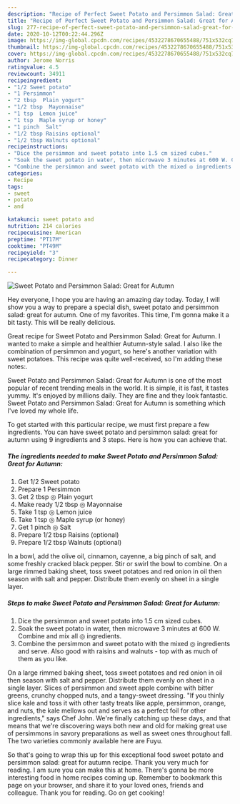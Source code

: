 ```yaml
---
description: "Recipe of Perfect Sweet Potato and Persimmon Salad: Great for Autumn"
title: "Recipe of Perfect Sweet Potato and Persimmon Salad: Great for Autumn"
slug: 277-recipe-of-perfect-sweet-potato-and-persimmon-salad-great-for-autumn
date: 2020-10-12T00:22:44.296Z
image: https://img-global.cpcdn.com/recipes/4532278670655488/751x532cq70/sweet-potato-and-persimmon-salad-great-for-autumn-recipe-main-photo.jpg
thumbnail: https://img-global.cpcdn.com/recipes/4532278670655488/751x532cq70/sweet-potato-and-persimmon-salad-great-for-autumn-recipe-main-photo.jpg
cover: https://img-global.cpcdn.com/recipes/4532278670655488/751x532cq70/sweet-potato-and-persimmon-salad-great-for-autumn-recipe-main-photo.jpg
author: Jerome Norris
ratingvalue: 4.5
reviewcount: 34911
recipeingredient:
- "1/2 Sweet potato"
- "1 Persimmon"
- "2 tbsp  Plain yogurt"
- "1/2 tbsp  Mayonnaise"
- "1 tsp  Lemon juice"
- "1 tsp  Maple syrup or honey"
- "1 pinch  Salt"
- "1/2 tbsp Raisins optional"
- "1/2 tbsp Walnuts optional"
recipeinstructions:
- "Dice the persimmon and sweet potato into 1.5 cm sized cubes."
- "Soak the sweet potato in water, then microwave 3 minutes at 600 W. Combine and mix all ◎ ingredients."
- "Combine the persimmon and sweet potato with the mixed ◎ ingredients and serve. Also good with raisins and walnuts - top with as much of them as you like."
categories:
- Recipe
tags:
- sweet
- potato
- and

katakunci: sweet potato and 
nutrition: 214 calories
recipecuisine: American
preptime: "PT17M"
cooktime: "PT49M"
recipeyield: "3"
recipecategory: Dinner

---
```



![Sweet Potato and Persimmon Salad: Great for Autumn](https://img-global.cpcdn.com/recipes/4532278670655488/751x532cq70/sweet-potato-and-persimmon-salad-great-for-autumn-recipe-main-photo.jpg)

Hey everyone, I hope you are having an amazing day today. Today, I will show you a way to prepare a special dish, sweet potato and persimmon salad: great for autumn. One of my favorites. This time, I'm gonna make it a bit tasty. This will be really delicious.

Great recipe for Sweet Potato and Persimmon Salad: Great for Autumn. I wanted to make a simple and healthier Autumn-style salad. I also like the combination of persimmon and yogurt, so here&#39;s another variation with sweet potatoes. This recipe was quite well-received, so I&#39;m adding these notes:.

Sweet Potato and Persimmon Salad: Great for Autumn is one of the most popular of recent trending meals in the world. It is simple, it is fast, it tastes yummy. It's enjoyed by millions daily. They are fine and they look fantastic. Sweet Potato and Persimmon Salad: Great for Autumn is something which I've loved my whole life.


To get started with this particular recipe, we must first prepare a few ingredients. You can have sweet potato and persimmon salad: great for autumn using 9 ingredients and 3 steps. Here is how you can achieve that.

<!--inarticleads1-->

##### The ingredients needed to make Sweet Potato and Persimmon Salad: Great for Autumn:

1. Get 1/2 Sweet potato
1. Prepare 1 Persimmon
1. Get 2 tbsp ◎ Plain yogurt
1. Make ready 1/2 tbsp ◎ Mayonnaise
1. Take 1 tsp ◎ Lemon juice
1. Take 1 tsp ◎ Maple syrup (or honey)
1. Get 1 pinch ◎ Salt
1. Prepare 1/2 tbsp Raisins (optional)
1. Prepare 1/2 tbsp Walnuts (optional)


In a bowl, add the olive oil, cinnamon, cayenne, a big pinch of salt, and some freshly cracked black pepper. Stir or swirl the bowl to combine. On a large rimmed baking sheet, toss sweet potatoes and red onion in oil then season with salt and pepper. Distribute them evenly on sheet in a single layer. 

<!--inarticleads2-->

##### Steps to make Sweet Potato and Persimmon Salad: Great for Autumn:

1. Dice the persimmon and sweet potato into 1.5 cm sized cubes.
1. Soak the sweet potato in water, then microwave 3 minutes at 600 W. Combine and mix all ◎ ingredients.
1. Combine the persimmon and sweet potato with the mixed ◎ ingredients and serve. Also good with raisins and walnuts - top with as much of them as you like.


On a large rimmed baking sheet, toss sweet potatoes and red onion in oil then season with salt and pepper. Distribute them evenly on sheet in a single layer. Slices of persimmon and sweet apple combine with bitter greens, crunchy chopped nuts, and a tangy-sweet dressing. &#34;If you thinly slice kale and toss it with other tasty treats like apple, persimmon, orange, and nuts, the kale mellows out and serves as a perfect foil for other ingredients,&#34; says Chef John. We&#39;re finally catching up these days, and that means that we&#39;re discovering ways both new and old for making great use of persimmons in savory preparations as well as sweet ones throughout fall. The two varieties commonly available here are Fuyu. 

So that's going to wrap this up for this exceptional food sweet potato and persimmon salad: great for autumn recipe. Thank you very much for reading. I am sure you can make this at home. There's gonna be more interesting food in home recipes coming up. Remember to bookmark this page on your browser, and share it to your loved ones, friends and colleague. Thank you for reading. Go on get cooking!
